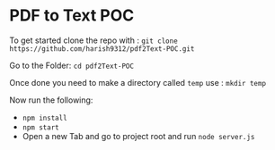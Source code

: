 # PDF to Text POC
To get started clone the repo with : `git clone https://github.com/harish9312/pdf2Text-POC.git`

Go to the Folder: `cd pdf2Text-POC`

Once done you need to make a directory called `temp` use : `mkdir temp`

Now run the following: 

 - `npm install`
 - `npm start`
 - Open a new Tab and go to project root and run `node server.js`

